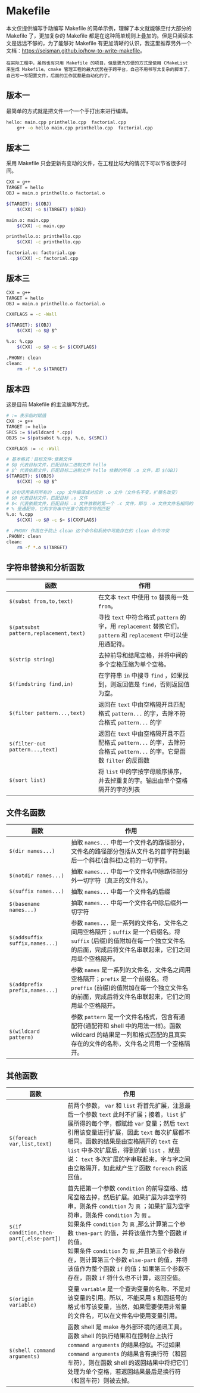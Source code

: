 # Makefile

本文仅提供编写手动编写 Makefile 的简单示例，理解了本文就能够应付大部分的 Makefile 了，更加复杂的 Makefile 都是在这种简单规则上叠加的。但是只阅读本文是远远不够的，为了能够对 Makefile 有更加清晰的认识，我这里推荐另外一个文档：<https://seisman.github.io/how-to-write-makefile>。

```{note}
在实际工程中，虽然也有只用 Makefile 的项目，但是更为方便的方式是使用 CMakeList 来生成 Makefile。cmake 管理工程的最大优势在于跨平台，自己不用书写太复杂的脚本了，自己写一写配置文件，后面的工作就都是自动化的了。
```

## 版本一

最简单的方式就是把文件一个一个手打出来进行编译。

```bash
hello: main.cpp printhello.cpp  factorial.cpp
    g++ -o hello main.cpp printhello.cpp  factorial.cpp
```

## 版本二

采用 Makefile 只会更新有变动的文件，在工程比较大的情况下可以节省很多时间。

```bash
CXX = g++
TARGET = hello
OBJ = main.o printhello.o factorial.o

$(TARGET): $(OBJ)
    $(CXX) -o $(TARGET) $(OBJ)

main.o: main.cpp
    $(CXX) -c main.cpp

printhello.o: printhello.cpp
    $(CXX) -c printhello.cpp

factorial.o: factorial.cpp
    $(CXX) -c factorial.cpp
```

## 版本三

```bash
CXX = g++
TARGET = hello
OBJ = main.o printhello.o factorial.o

CXXFLAGS = -c -Wall

$(TARGET): $(OBJ)
    $(CXX) -o $@ $^

%.o: %.cpp
    $(CXX) -o $@ -c $< $(CXXFLAGS)

.PHONY: clean
clean:
    rm -f *.o $(TARGET)
```

## 版本四

这是目前 Makefile 的主流编写方式。

```bash
# := 表示临时赋值
CXX := g++
TARGET := hello
SRCS := $(wildcard *.cpp)
OBJS := $(patsubst %.cpp, %.o, $(SRC))

CXXFLAGS := -c -Wall

# 基本格式：目标文件:依赖文件
# $@ 代表目标文件，匹配目标二进制文件 hello
# $^ 代表依赖文件，匹配目标二进制文件 hello 依赖的所有 .o 文件，即 $(OBJ)
$(TARGET): $(OBJS)
    $(CXX) -o $@ $^

# 这句话用来将所有的 .cpp 文件编译成对应的 .o 文件（文件名不变，扩展名改变）
# $@ 代表目标文件，匹配目标 .o 文件
# $< 代表依赖文件，匹配目标 .o 文件依赖的第一个 .c 文件，即与 .o 文件文件名相同的 .cpp 文件
# % 是通配符，它和字符串中任意个数的字符相匹配
%.o: %.cpp
    $(CXX) -o $@ -c $< $(CXXFLAGS)

# .PHONY 作用在于防止 clean 这个命令和系统中可能存在的 clean 命令冲突
.PHONY: clean
clean:
    rm -f *.o $(TARGET)
```

## 字符串替换和分析函数

| 函数                                 | 作用                                                         |
| ------------------------------------ | ------------------------------------------------------------ |
| `$(subst from,to,text)`             | 在文本 `text` 中使用 `to` 替换每一处 `from`。                     |
| `$(patsubst pattern,replacement,text)` | 寻找 `text` 中符合格式 `pattern` 的字，用 `replacement` 替换它们。`pattern` 和 `replacement` 中可以使用通配符。 |
| `$(strip string)`                      | 去掉前导和结尾空格，并将中间的多个空格压缩为单个空格。       |
| `$(findstring find,in)`                | 在字符串 `in` 中搜寻 `find` ，如果找到，则返回值是 `find`，否则返回值为空。 |
| `$(filter pattern...,text)`            | 返回在 `text` 中由空格隔开且匹配格式 `pattern...` 的字，去除不符合格式 `pattern...` 的字 |
| `$(filter-out pattern...,text)`        | 返回在 `text` 中由空格隔开且不匹配格式 `pattern...` 的字，去除符合格式 `pattern...` 的字。它是函数 `filter` 的反函数 |
| `$(sort list)`                         | 将 `list` 中的字按字母顺序排序，并去掉重复的字。输出由单个空格隔开的字的列表 |

## 文件名函数

| 函数                         | 作用                                                         |
| ---------------------------- | ------------------------------------------------------------ |
| `$(dir names...)`              | 抽取 `names...` 中每一个文件名的路径部分，文件名的路径部分包括从文件名的首字符到最后一个斜杠(含斜杠)之前的一切字符。 |
| `$(notdir names...)`           | 抽取 `names...` 中每一个文件名中除路径部分外一切字符（真正的文件名）。 |
| `$(suffix names...)`           | 抽取 `names...` 中每一个文件名的后缀                           |
| `$(basename names...)`         | 抽取 `names...` 中每一个文件名中除后缀外一切字符               |
| `$(addsuffix suffix,names...)` | 参数 `names...` 是一系列的文件名，文件名之间用空格隔开；`suffix` 是一个后缀名。将 `suffix` (后缀)的值附加在每一个独立文件名的后面，完成后将文件名串联起来，它们之间用单个空格隔开。 |
| `$(addprefix prefix,names...)` | 参数 `names` 是一系列的文件名，文件名之间用空格隔开；`prefix` 是一个前缀名。将 `preffix` (前缀)的值附加在每一个独立文件名的前面，完成后将文件名串联起来，它们之间用单个空格隔开。 |
| `$(wildcard pattern)`          | 参数 `pattern` 是一个文件名格式，包含有通配符(通配符和 shell 中的用法一样)。函数 wildcard 的结果是一列和格式匹配的且真实存在的文件的名称，文件名之间用一个空格隔开。 |

## 其他函数

| 函数                                  | 作用                                                         |
| ------------------------------------- | ------------------------------------------------------------ |
| `$(foreach var,list,text)`              | 前两个参数， `var` 和 `list` 将首先扩展，注意最后一个参数 `text` 此时不扩展；接着，`list` 扩展所得的每个字，都赋给 `var` 变量；然后 `text` 引用该变量进行扩展，因此 `text` 每次扩展都不相同。函数的结果是由空格隔开的 `text`  在 `list` 中多次扩展后，得到的新 `list` ，就是说： `text` 多次扩展的字串联起来，字与字之间由空格隔开，如此就产生了函数 `foreach` 的返回值。 |
| `$(if condition,then-part[,else-part])` | 首先把第一个参数 `condition` 的前导空格、结尾空格去掉，然后扩展。如果扩展为非空字符串，则条件 `condition` 为 `真` ；如果扩展为空字符串，则条件 `condition` 为 `假` 。<br/>如果条件 `condition` 为 `真` ,那么计算第二个参数 `then-part` 的值，并将该值作为整个函数 if 的值。<br/>如果条件 `condition` 为 `假` ,并且第三个参数存在，则计算第三个参数 `else-part` 的值，并将该值作为整个函数 `if` 的值；如果第三个参数不存在，函数 `if` 将什么也不计算，返回空值。 |
| `$(origin variable)`                    | 变量 `variable` 是一个查询变量的名称，不是对该变量的引用。所以，不能采用 `$` 和圆括号的格式书写该变量，当然，如果需要使用非常量的文件名，可以在文件名中使用变量引用。 |
| `$(shell command arguments)`            | 函数 shell 是 make 与外部环境的通讯工具。函数 shell 的执行结果和在控制台上执行 `command arguments` 的结果相似。不过如果 `command arguments` 的结果含有换行符（和回车符），则在函数 shell 的返回结果中将把它们处理为单个空格，若返回结果最后是换行符（和回车符）则被去掉。 |
